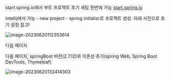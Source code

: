 start.spring.io에서 부트 프로젝트 초기 세팅 한번에 가능 [start.spring.io](https://start.spring.io/)

intellij에서 가능 - new project - spring initializr로 프로젝트 생성. 아래 사진으로 초기 설정 참고!

![image-20230620112353614](C:\Users\user\AppData\Roaming\Typora\typora-user-images\image-20230620112353614.png)

다음 페이지

다음 페이지, springBoot 버전(2.7.12)와 의존성 추가(spring Web, Spring Boot DevTools, Thymeleaf)

![image-20230620132414303](C:\Users\user\AppData\Roaming\Typora\typora-user-images\image-20230620132414303.png)

